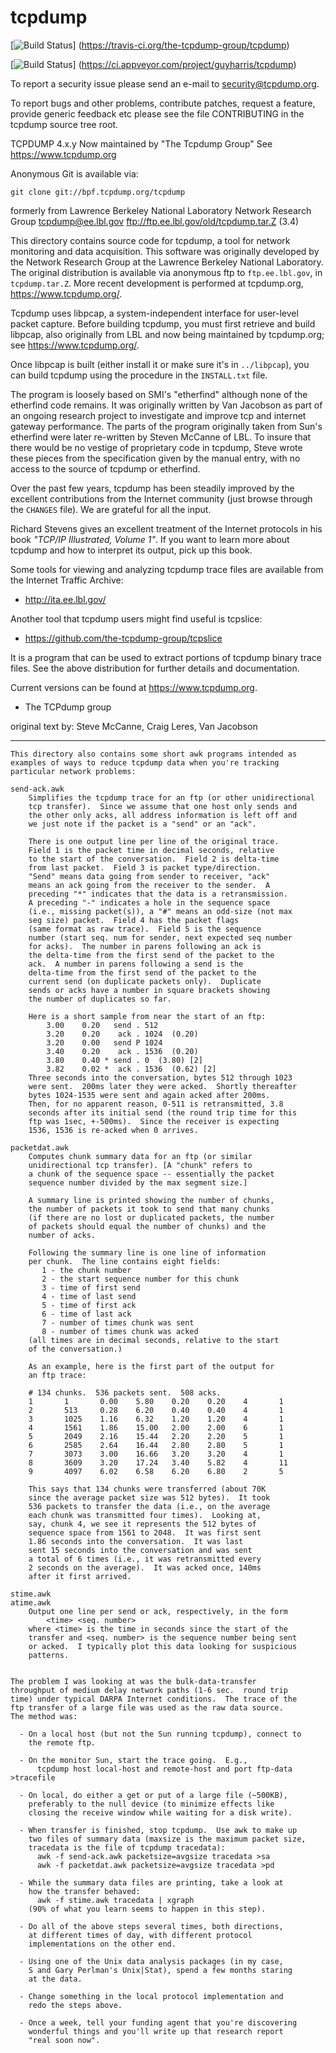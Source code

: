 # tcpdump

[![Build Status](https://travis-ci.org/the-tcpdump-group/tcpdump.svg?branch=master)]
(https://travis-ci.org/the-tcpdump-group/tcpdump)

[![Build Status](https://ci.appveyor.com/api/projects/status/github/the-tcpdump-group/tcpdump?branch=master&svg=true)]
(https://ci.appveyor.com/project/guyharris/tcpdump)

To report a security issue please send an e-mail to security@tcpdump.org.

To report bugs and other problems, contribute patches, request a
feature, provide generic feedback etc please see the file
CONTRIBUTING in the tcpdump source tree root.

TCPDUMP 4.x.y
Now maintained by "The Tcpdump Group"
See 		https://www.tcpdump.org

Anonymous Git is available via:

	git clone git://bpf.tcpdump.org/tcpdump

formerly from 	Lawrence Berkeley National Laboratory
		Network Research Group <tcpdump@ee.lbl.gov>
		ftp://ftp.ee.lbl.gov/old/tcpdump.tar.Z (3.4)

This directory contains source code for tcpdump, a tool for network
monitoring and data acquisition.  This software was originally
developed by the Network Research Group at the Lawrence Berkeley
National Laboratory.  The original distribution is available via
anonymous ftp to `ftp.ee.lbl.gov`, in `tcpdump.tar.Z`.  More recent
development is performed at tcpdump.org, https://www.tcpdump.org/.

Tcpdump uses libpcap, a system-independent interface for user-level
packet capture.  Before building tcpdump, you must first retrieve and
build libpcap, also originally from LBL and now being maintained by
tcpdump.org; see https://www.tcpdump.org/.

Once libpcap is built (either install it or make sure it's in
`../libpcap`), you can build tcpdump using the procedure in the `INSTALL.txt`
file.

The program is loosely based on SMI's "etherfind" although none of the
etherfind code remains.  It was originally written by Van Jacobson as
part of an ongoing research project to investigate and improve tcp and
internet gateway performance.  The parts of the program originally
taken from Sun's etherfind were later re-written by Steven McCanne of
LBL.  To insure that there would be no vestige of proprietary code in
tcpdump, Steve wrote these pieces from the specification given by the
manual entry, with no access to the source of tcpdump or etherfind.

Over the past few years, tcpdump has been steadily improved by the
excellent contributions from the Internet community (just browse
through the `CHANGES` file).  We are grateful for all the input.

Richard Stevens gives an excellent treatment of the Internet protocols
in his book *"TCP/IP Illustrated, Volume 1"*. If you want to learn more
about tcpdump and how to interpret its output, pick up this book.

Some tools for viewing and analyzing tcpdump trace files are available
from the Internet Traffic Archive:

* http://ita.ee.lbl.gov/

Another tool that tcpdump users might find useful is tcpslice:

* https://github.com/the-tcpdump-group/tcpslice

It is a program that can be used to extract portions of tcpdump binary
trace files. See the above distribution for further details and
documentation.

Current versions can be found at https://www.tcpdump.org.

 - The TCPdump group

original text by: Steve McCanne, Craig Leres, Van Jacobson

-------------------------------------
```
This directory also contains some short awk programs intended as
examples of ways to reduce tcpdump data when you're tracking
particular network problems:

send-ack.awk
	Simplifies the tcpdump trace for an ftp (or other unidirectional
	tcp transfer).  Since we assume that one host only sends and
	the other only acks, all address information is left off and
	we just note if the packet is a "send" or an "ack".

	There is one output line per line of the original trace.
	Field 1 is the packet time in decimal seconds, relative
	to the start of the conversation.  Field 2 is delta-time
	from last packet.  Field 3 is packet type/direction.
	"Send" means data going from sender to receiver, "ack"
	means an ack going from the receiver to the sender.  A
	preceding "*" indicates that the data is a retransmission.
	A preceding "-" indicates a hole in the sequence space
	(i.e., missing packet(s)), a "#" means an odd-size (not max
	seg size) packet.  Field 4 has the packet flags
	(same format as raw trace).  Field 5 is the sequence
	number (start seq. num for sender, next expected seq number
	for acks).  The number in parens following an ack is
	the delta-time from the first send of the packet to the
	ack.  A number in parens following a send is the
	delta-time from the first send of the packet to the
	current send (on duplicate packets only).  Duplicate
	sends or acks have a number in square brackets showing
	the number of duplicates so far.

	Here is a short sample from near the start of an ftp:
		3.00    0.20   send . 512
		3.20    0.20    ack . 1024  (0.20)
		3.20    0.00   send P 1024
		3.40    0.20    ack . 1536  (0.20)
		3.80    0.40 * send . 0  (3.80) [2]
		3.82    0.02 *  ack . 1536  (0.62) [2]
	Three seconds into the conversation, bytes 512 through 1023
	were sent.  200ms later they were acked.  Shortly thereafter
	bytes 1024-1535 were sent and again acked after 200ms.
	Then, for no apparent reason, 0-511 is retransmitted, 3.8
	seconds after its initial send (the round trip time for this
	ftp was 1sec, +-500ms).  Since the receiver is expecting
	1536, 1536 is re-acked when 0 arrives.

packetdat.awk
	Computes chunk summary data for an ftp (or similar
	unidirectional tcp transfer). [A "chunk" refers to
	a chunk of the sequence space -- essentially the packet
	sequence number divided by the max segment size.]

	A summary line is printed showing the number of chunks,
	the number of packets it took to send that many chunks
	(if there are no lost or duplicated packets, the number
	of packets should equal the number of chunks) and the
	number of acks.

	Following the summary line is one line of information
	per chunk.  The line contains eight fields:
	   1 - the chunk number
	   2 - the start sequence number for this chunk
	   3 - time of first send
	   4 - time of last send
	   5 - time of first ack
	   6 - time of last ack
	   7 - number of times chunk was sent
	   8 - number of times chunk was acked
	(all times are in decimal seconds, relative to the start
	of the conversation.)

	As an example, here is the first part of the output for
	an ftp trace:

	# 134 chunks.  536 packets sent.  508 acks.
	1       1       0.00    5.80    0.20    0.20    4       1
	2       513     0.28    6.20    0.40    0.40    4       1
	3       1025    1.16    6.32    1.20    1.20    4       1
	4       1561    1.86    15.00   2.00    2.00    6       1
	5       2049    2.16    15.44   2.20    2.20    5       1
	6       2585    2.64    16.44   2.80    2.80    5       1
	7       3073    3.00    16.66   3.20    3.20    4       1
	8       3609    3.20    17.24   3.40    5.82    4       11
	9       4097    6.02    6.58    6.20    6.80    2       5

	This says that 134 chunks were transferred (about 70K
	since the average packet size was 512 bytes).  It took
	536 packets to transfer the data (i.e., on the average
	each chunk was transmitted four times).  Looking at,
	say, chunk 4, we see it represents the 512 bytes of
	sequence space from 1561 to 2048.  It was first sent
	1.86 seconds into the conversation.  It was last
	sent 15 seconds into the conversation and was sent
	a total of 6 times (i.e., it was retransmitted every
	2 seconds on the average).  It was acked once, 140ms
	after it first arrived.

stime.awk
atime.awk
	Output one line per send or ack, respectively, in the form
		<time> <seq. number>
	where <time> is the time in seconds since the start of the
	transfer and <seq. number> is the sequence number being sent
	or acked.  I typically plot this data looking for suspicious
	patterns.


The problem I was looking at was the bulk-data-transfer
throughput of medium delay network paths (1-6 sec.  round trip
time) under typical DARPA Internet conditions.  The trace of the
ftp transfer of a large file was used as the raw data source.
The method was:

  - On a local host (but not the Sun running tcpdump), connect to
    the remote ftp.

  - On the monitor Sun, start the trace going.  E.g.,
      tcpdump host local-host and remote-host and port ftp-data >tracefile

  - On local, do either a get or put of a large file (~500KB),
    preferably to the null device (to minimize effects like
    closing the receive window while waiting for a disk write).

  - When transfer is finished, stop tcpdump.  Use awk to make up
    two files of summary data (maxsize is the maximum packet size,
    tracedata is the file of tcpdump tracedata):
      awk -f send-ack.awk packetsize=avgsize tracedata >sa
      awk -f packetdat.awk packetsize=avgsize tracedata >pd

  - While the summary data files are printing, take a look at
    how the transfer behaved:
      awk -f stime.awk tracedata | xgraph
    (90% of what you learn seems to happen in this step).

  - Do all of the above steps several times, both directions,
    at different times of day, with different protocol
    implementations on the other end.

  - Using one of the Unix data analysis packages (in my case,
    S and Gary Perlman's Unix|Stat), spend a few months staring
    at the data.

  - Change something in the local protocol implementation and
    redo the steps above.

  - Once a week, tell your funding agent that you're discovering
    wonderful things and you'll write up that research report
    "real soon now".
```
